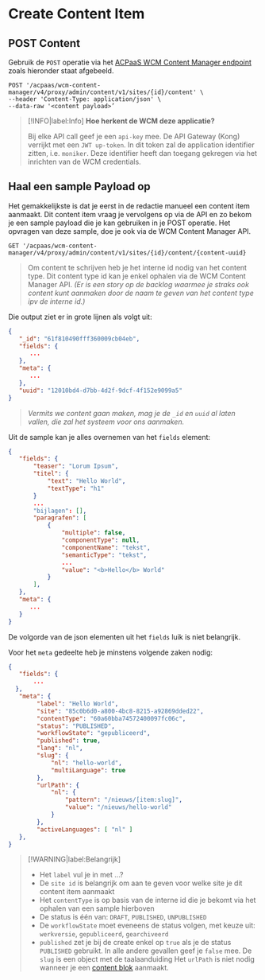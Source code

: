 # Create Content Item
## POST Content
Gebruik de `POST` operatie via het [ACPaaS WCM Content Manager endpoint](/wcmv4/content/endpoint-content-manager) zoals hieronder staat afgebeeld.

```shell
POST '/acpaas/wcm-content-manager/v4/proxy/admin/content/v1/sites/{id}/content' \
--header 'Content-Type: application/json' \
--data-raw '<content payload>’
```


> [!INFO|label:Info]
> **Hoe herkent de WCM deze applicatie?**
> 
> Bij elke API call geef je een `api-key` mee. De API Gateway (Kong) verrijkt met een `JWT up-token`. In dit token zal de application identifier zitten, i.e. `moniker`. Deze identifier heeft dan toegang gekregen via het inrichten van de WCM credentials.

## Haal een sample Payload op
Het gemakkelijkste is dat je eerst in de redactie manueel een content item aanmaakt. Dit content item vraag je vervolgens op via de API en zo bekom je een sample payload die je kan gebruiken in je POST operatie. Het opvragen van deze sample, doe je ook via de WCM Content Manager API.

```shell
GET '/acpaas/wcm-content-manager/v4/proxy/admin/content/v1/sites/{id}/content/{content-uuid}
```

> Om content te schrijven heb je het interne id nodig van het content type. Dit content type id kan je enkel ophalen via de WCM Content Manager API. *(Er is een story op de backlog waarmee je straks ook content kunt aanmaken door de naam te geven van het content type ipv de interne id.)*


Die output ziet er in grote lijnen als volgt uit: 

```json
{
   "_id": "61f810490fff360009cb04eb",
   "fields": {
      ...
   },
   "meta": {
      ...
   },
   "uuid": "12010bd4-d7bb-4d2f-9dcf-4f152e9099a5"
}
```

> *Vermits we content gaan maken, mag je de `_id` en `uuid` al laten vallen, die zal het systeem voor ons aanmaken.*

Uit de sample kan je alles overnemen van het `fields` element:

```json
{
   "fields": {
       "teaser": "Lorum Ipsum",
       "titel": {
           "text": "Hello World",
           "textType": "h1"
       }
       ...
       "bijlagen": [],
       "paragrafen": [
           {
               "multiple": false,
               "componentType": null,
               "componentName": "tekst",
               "semanticType": "tekst",
               ...
               "value": "<b>Hello</b> World"
           }
       ],
   },
   "meta": {
      ...
   }
}
```

De volgorde van de json elementen uit het `fields` luik is niet belangrijk.

Voor het `meta` gedeelte heb je minstens volgende zaken nodig: 

```json
{
   "fields": {
       ...
  },
   "meta": {
        "label": "Hello World",
        "site": "85c0b6d0-a800-4bc8-8215-a92869dded22",
        "contentType": "60a60bba74572400097fc06c",
        "status": "PUBLISHED",
        "workflowState": "gepubliceerd",
        "published": true,
        "lang": "nl",
        "slug": {
            "nl": "hello-world",
            "multiLanguage": true
        },
        "urlPath": {
            "nl": {
                "pattern": "/nieuws/[item:slug]",
                "value": "/nieuws/hello-world"
            }
        },
        "activeLanguages": [ "nl" ]
   },
}
```

> [!WARNING|label:Belangrijk]
> * Het `label` vul je in met …?
> * De `site id` is belangrijk om aan te geven voor welke site je dit content item aanmaakt
> * Het `contentType` is op basis van de interne id die je bekomt via het ophalen van een sample hierboven
> * De status is één van: `DRAFT`, `PUBLISHED`, `UNPUBLISHED`
> * De `workflowState` moet eveneens de status volgen, met keuze uit: `werkversie`, `gepubliceerd`, `gearchiveerd` 
> * `published` zet je bij de create enkel op `true` als je de status `PUBLISHED` gebruikt. In alle andere gevallen geef je `false` mee.
> De `slug` is een object met de taalaanduiding
> Het `urlPath` is niet nodig wanneer je een [content blok](/common/content/concept-cb) aanmaakt.